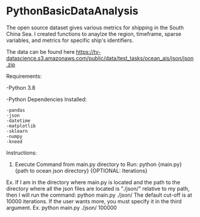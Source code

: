 # PythonBasicDataAnalysis

The open source dataset gives various metrics for shipping in the South China Sea. I created functions to anaylze the region, timeframe, sparse variables, and metrics for specific ship's identifiers.

The data can be found here https://tv-datascience.s3.amazonaws.com/public/data/test_tasks/ocean_ais/json/json.zip

Requirements:

-Python 3.8

-Python Dependencies Installed:

	-pandas
	-json
	-datetime
	-matplotlib
	-sklearn
	-numpy
	-kneed

Instructions:

1. Execute Command from main.py directory to Run: python {main.py} {path to ocean json directory} {OPTIONAL: Iterations}

Ex. If I am in the directory where main.py is located and the path to the directory where all
the json files are located is "./json/" relative to my path, then I will run the command:
	python main.py ./json/
The default cut-off is at 10000 iterations. If the user wants more, you must specify it in the third argument.
Ex.
	python main.py ./json/ 100000
